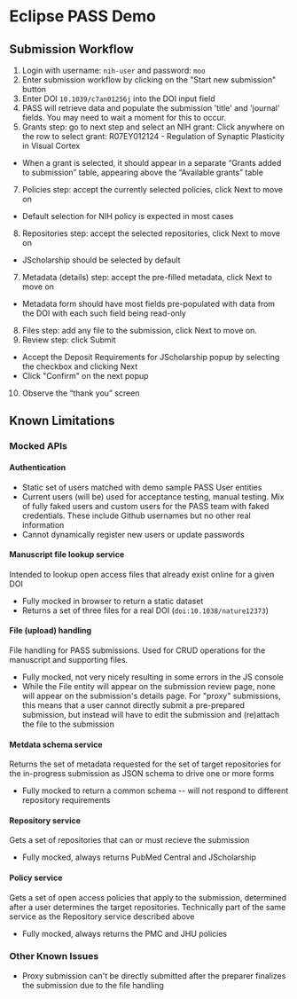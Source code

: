 # Eclipse PASS Demo 

## Submission Workflow

1. Login with username: `nih-user` and password: `moo` 
2. Enter submission workflow by clicking on the "Start new submission" button
3. Enter DOI `10.1039/c7an01256j` into the DOI input field
4. PASS will retrieve data and populate the submission 'title' and 'journal' fields. You may need to wait a moment for this to occur.
5. Grants step: go to next step and select an NIH grant: Click anywhere on the row to select grant: R07EY012124 - Regulation of Synaptic Plasticity in Visual Cortex
  - When a grant is selected, it should appear in a separate “Grants added to submission” table, appearing above the “Available grants” table
7. Policies step: accept the currently selected policies, click Next to move on
  - Default selection for NIH policy is expected in most cases
8. Repositories step: accept the selected repositories, click Next to move on
  - JScholarship should be selected by default
7. Metadata (details) step: accept the pre-filled metadata, click Next to move on
  - Metadata form should have most fields pre-populated with data from the DOI with each such field being read-only
8. Files step: add any file to the submission, click Next to move on.
9. Review step: click Submit
  - Accept the Deposit Requirements for JScholarship popup by selecting the checkbox and clicking Next
  - Click "Confirm" on the next popup
10. Observe the “thank you” screen

## Known Limitations

### Mocked APIs

#### Authentication

  * Static set of users matched with demo sample PASS User entities
  * Current users (will be) used for acceptance testing, manual testing. Mix of fully faked users and custom users for the PASS team with faked credentials. These include Github usernames but no other real information
  * Cannot dynamically register new users or update passwords

#### Manuscript file lookup service 

Intended to lookup open access files that already exist online for a given DOI

* Fully mocked in browser to return a static dataset
* Returns a set of three files for a real DOI (`doi:10.1038/nature12373`)

#### File (upload) handling

File handling for PASS submissions. Used for CRUD operations for the manuscript and supporting files.

  * Fully mocked, not very nicely resulting in some errors in the JS console
  * While the File entity will appear on the submission review page, none will appear on the submission's details page. For "proxy" submissions, this means that a user cannot directly submit a pre-prepared submission, but instead will have to edit the submission and (re)attach the file to the submission
#### Metdata schema service

Returns the set of metadata requested for the set of target repositories for the in-progress submission as JSON schema to drive one or more forms

  * Fully mocked to return a common schema -- will not respond to different repository requirements

#### Repository service 

Gets a set of repositories that can or must recieve the submission

* Fully mocked, always returns PubMed Central and JScholarship

#### Policy service

Gets a set of open access policies that apply to the submission, determined after a user determines the target repositories. Technically part of the same service as the Repository service described above

* Fully mocked, always returns the PMC and JHU policies

### Other Known Issues

* Proxy submission can't be directly submitted after the preparer finalizes the submission due to the file handling
